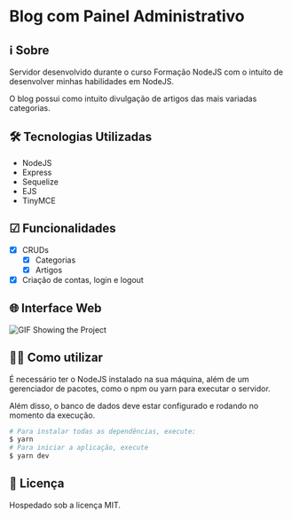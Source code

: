 # Blog com Painel Administrativo

## ℹ Sobre
Servidor desenvolvido durante o curso Formação NodeJS com o intuito de desenvolver minhas habilidades em NodeJS.

O blog possui como intuito divulgação de artigos das mais variadas categorias.

## 🛠 Tecnologias Utilizadas
- NodeJS
- Express
- Sequelize
- EJS
- TinyMCE

## ☑ Funcionalidades

- [x] CRUDs 
  - [x] Categorias
  - [x] Artigos 
- [x] Criação de contas, login e logout

## 🌐 Interface Web

![GIF Showing the Project](.github/blog.gif)

## 👨‍💻 Como utilizar

É necessário ter o NodeJS instalado na sua máquina, além de um gerenciador de pacotes, como o npm ou yarn para executar o servidor.

Além disso, o banco de dados deve estar configurado e rodando no momento da execução.

```sh
# Para instalar todas as dependências, execute:
$ yarn
# Para iniciar a aplicação, execute
$ yarn dev
```

## 📄 Licença

Hospedado sob a licença MIT.
